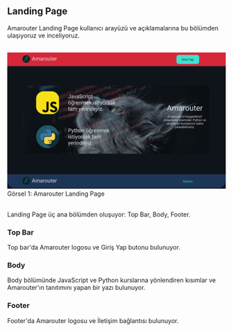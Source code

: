 ## Landing Page

Amarouter Landing Page kullanıcı arayüzü ve açıklamalarına bu bölümden ulaşıyoruz ve inceliyoruz.
<br>
<br>

![Landing Page](./images/landing_page.png)
Görsel 1: Amarouter Landing Page
<br>
<br>

Landing Page üç ana bölümden oluşuyor: Top Bar, Body, Footer.

### Top Bar

Top bar'da Amarouter logosu ve Giriş Yap butonu bulunuyor.

### Body

Body bölümünde JavaScript ve Python kurslarına yönlendiren kısımlar ve Amarouter'ın tanıtımını yapan bir yazı bulunuyor.

### Footer

Footer'da Amarouter logosu ve İletişim bağlantısı bulunuyor.